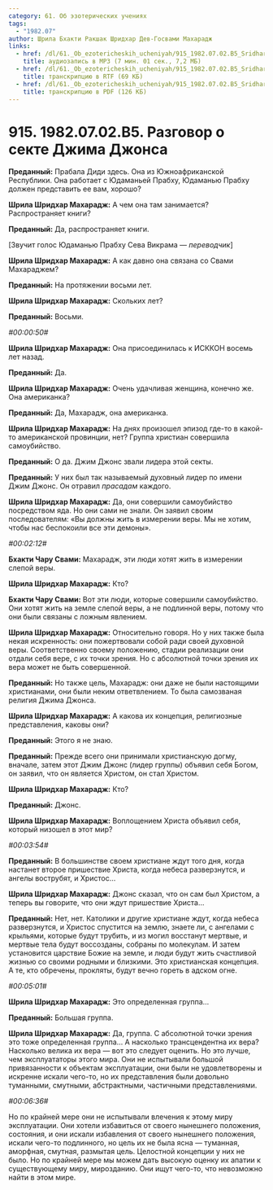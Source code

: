 ```yaml
---
category: 61. Об эзотерических учениях
tags:
  - "1982.07"
author: Шрила Бхакти Ракшак Шридхар Дев-Госвами Махарадж
links:
  - href: /dl/61._Ob_ezotericheskih_ucheniyah/915_1982.07.02.B5_SridharMj_Razgovor_o_sekte_Dzhima_Dzhonsa.mp3
    title: аудиозапись в MP3 (7 мин. 01 сек., 7,2 МБ)
  - href: /dl/61._Ob_ezotericheskih_ucheniyah/915_1982.07.02.B5_SridharMj_Razgovor_o_sekte_Dzhima_Dzhonsa.rtf
    title: транскрипцию в RTF (69 КБ)
  - href: /dl/61._Ob_ezotericheskih_ucheniyah/915_1982.07.02.B5_SridharMj_Razgovor_o_sekte_Dzhima_Dzhonsa.pdf
    title: транскрипцию в PDF (126 КБ)
---
```


# 915. 1982.07.02.B5. Разговор о секте Джима Джонса

**Преданный:** Прабала Диди здесь. Она из Южноафриканской Республики. Она работает с Юдаманьей Прабху, Юдаманью Прабху должен представить ее вам, хорошо?

**Шрила Шридхар Махарадж:** А чем она там занимается? Распространяет книги?

**Преданный:** Да, распространяет книги.

[Звучит голос Юдаманью Прабху Сева Викрама — *переводчик*]

**Шрила Шридхар Махарадж:** А как давно она связана со Свами Махараджем?

**Преданный:** На протяжении восьми лет.

**Шрила Шридхар Махарадж:** Скольких лет?

**Преданный:** Восьми.

*#00:00:50#*

**Шрила Шридхар Махарадж:** Она присоединилась к ИСККОН восемь лет назад.

**Преданный:** Да.

**Шрила Шридхар Махарадж:** Очень удачливая женщина, конечно же. Она американка?

**Преданный:** Да, Махарадж, она американка.

**Шрила Шридхар Махарадж:** На днях произошел эпизод где-то в какой-то американской провинции, нет? Группа христиан совершила самоубийство.

**Преданный:** О да. Джим Джонс звали лидера этой секты.

**Преданный:** У них был так называемый духовный лидер по имени Джим Джонс. Он отравил *прасадам* каждого.

**Шрила Шридхар Махарадж:** Да, они совершили самоубийство посредством яда. Но они сами не знали. Он заявил своим последователям: «Вы должны жить в измерении веры. Мы не хотим, чтобы нас беспокоили все эти демоны».

*#00:02:12#*

**Бхакти Чару Свами:** Махарадж, эти люди хотят жить в измерении слепой веры.

**Шрила Шридхар Махарадж:** Кто?

**Бхакти Чару Свами:** Вот эти люди, которые совершили самоубийство. Они хотят жить на земле слепой веры, а не подлинной веры, потому что они были связаны с ложным явлением.

**Шрила Шридхар Махарадж:** Относительно говоря. Но у них также была некая искренность: они пожертвовали собой ради своей духовной веры. Соответственно своему положению, стадии реализации они отдали себя вере, с их точки зрения. Но с абсолютной точки зрения их вера может не быть совершенной.

**Преданный:** Но также цель, Махарадж: они даже не были настоящими христианами, они были неким ответвлением. То была самозваная религия Джима Джонса.

**Шрила Шридхар Махарадж:** А какова их концепция, религиозные представления, каковы они?

**Преданный:** Этого я не знаю.

**Преданный:** Прежде всего они принимали христианскую догму, вначале, затем этот Джим Джонс (лидер группы) объявил себя Богом, он заявил, что он является Христом, он стал Христом.

**Шрила Шридхар Махарадж:** Кто?

**Преданный:** Джонс.

**Шрила Шридхар Махарадж:** Воплощением Христа объявил себя, который низошел в этот мир?

*#00:03:54#*

**Преданный:** В большинстве своем христиане ждут того дня, когда настанет второе пришествие Христа, когда небеса разверзнутся, и ангелы вострубят, и Христос…

**Шрила Шридхар Махарадж:** Джонс сказал, что он сам был Христом, а теперь вы говорите, что они ждут пришествие Христа…

**Преданный:** Нет, нет. Католики и другие христиане ждут, когда небеса разверзнутся, и Христос спустится на землю, знаете ли, с ангелами с крыльями, которые будут трубить, и из могил восстанут мертвые, и мертвые тела будут воссозданы, собраны по молекулам. И затем установится царствие Божие на земле, и люди будут жить счастливой жизнью со своими родными и близкими. Это христианская концепция. А те, кто обречены, прокляты, будут вечно гореть в адском огне.

*#00:05:01#*

**Шрила Шридхар Махарадж:** Это определенная группа…

**Преданный:** Большая группа.

**Шрила Шридхар Махарадж:** Да, группа. С абсолютной точки зрения это тоже определенная группа… А насколько трансцендентна их вера? Насколько велика их вера — вот это следует оценить. Но это лучше, чем эксплуататоры этого мира. Они не испытывали большой привязанности к объектам эксплуатации, они были не удовлетворены и искренне искали чего-то, но их представления были довольно туманными, смутными, абстрактными, частичными представлениями.

*#00:06:36#*

Но по крайней мере они не испытывали влечения к этому миру эксплуатации. Они хотели избавиться от своего нынешнего положения, состояния, и они искали избавления от своего нынешнего положения, искали чего-то подлинного, но цель их не была ясна — туманная, аморфная, смутная, размытая цель. Целостной концепции у них не было. Но по крайней мере мы можем дать высокую оценку их апатии к существующему миру, мирозданию. Они ищут чего-то, что невозможно найти в этом мире.


